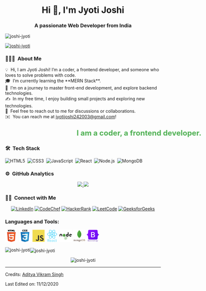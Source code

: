 <h1 align="center">Hi 👋, I'm Jyoti Joshi</h1>
<h3 align="center">A passionate Web Developer from India</h3>

<p align="left"> <img src="https://komarev.com/ghpvc/?username=joshi-jyoti&label=Profile%20views&color=0e75b6&style=flat" alt="joshi-jyoti" /> </p>

<p align="left"> <a href="https://github.com/ryo-ma/github-profile-trophy"><img src="https://github-profile-trophy.vercel.app/?username=joshi-jyoti" alt="joshi-jyoti" /></a> </p>

<h3 id="-about-me">👨🏻‍💻 &nbsp;About Me</h3>
<p>💡 &nbsp;Hi, I am Jyoti Joshi! I’m a coder, a frontend developer, and someone who loves to solve problems with code.<br>
🎓 &nbsp;I’m currently learning the **MERN Stack**.<br>
🌱 &nbsp;I’m on a journey to master front-end development, and explore backend technologies.<br>
✍️ &nbsp;In my free time, I enjoy building small projects and exploring new technologies.<br>
💬 &nbsp;Feel free to reach out to me for discussions or collaborations.<br>
✉️ &nbsp;You can reach me at <a href="mailto:jyotijoshi242003@gmail.com">jyotijoshi242003@gmail.com</a>!<br>
</p>

<!-- Animated Text -->
<div style="font-size: 1.5rem; text-align: center; font-weight: bold; color: #4CAF50;">
  <p style="animation: moveText 5s linear infinite;">I am a coder, a frontend developer.</p>
</div>

<style>
  @keyframes moveText {
    0% { transform: translateX(0); }
    50% { transform: translateX(50%); }
    100% { transform: translateX(0); }
  }
</style>

<h3 id="-tech-stack">🛠 &nbsp;Tech Stack</h3>
<p>
  <img src="https://img.shields.io/badge/-HTML5-05122A?style=flat&amp;logo=HTML5" alt="HTML5">&nbsp;
  <img src="https://img.shields.io/badge/-CSS3-05122A?style=flat&amp;logo=CSS3" alt="CSS3">&nbsp;
  <img src="https://img.shields.io/badge/-JavaScript-05122A?style=flat&amp;logo=JavaScript" alt="JavaScript">&nbsp;
  <img src="https://img.shields.io/badge/-React-05122A?style=flat&amp;logo=React" alt="React">&nbsp;
  <img src="https://img.shields.io/badge/-Node.js-05122A?style=flat&amp;logo=Node.js" alt="Node.js">&nbsp;
  <img src="https://img.shields.io/badge/-MongoDB-05122A?style=flat&amp;logo=MongoDB" alt="MongoDB">
</p>

<h3 id="️-github-analytics">⚙️ &nbsp;GitHub Analytics</h3>
<p align="center">
  <a href="https://github.com/joshi-jyoti">
    <img height="180em" src="https://github-readme-stats-eight-theta.vercel.app/api?username=joshi-jyoti&amp;show_icons=true&amp;theme=algolia&amp;include_all_commits=true&amp;count_private=true">
    <img height="180em" src="https://github-readme-stats-eight-theta.vercel.app/api/top-langs/?username=joshi-jyoti&amp;layout=compact&amp;langs_count=8&amp;theme=algolia">
  </a>
</p>

<h3 id="-connect-with-me">🤝🏻 &nbsp;Connect with Me</h3>
<p align="center">
  <a href="https://www.linkedin.com/in/jyoti-joshi-6b4b7a311/"><img src="https://img.shields.io/badge/-LinkedIn-0077B5?style=flat&amp;logo=Linkedin&amp;logoColor=white" alt="LinkedIn"></a>
  <a href="https://www.codechef.com/users/jyoti_joshi24"><img src="https://img.shields.io/badge/-CodeChef-5B4638?style=flat&amp;logo=Codechef&amp;logoColor=white" alt="CodeChef"></a>
  <a href="https://www.hackerrank.com/profile/jyotijoshi242003"><img src="https://img.shields.io/badge/-HackerRank-2EC866?style=flat&amp;logo=HackerRank&amp;logoColor=white" alt="HackerRank"></a>
  <a href="https://leetcode.com/u/jyotijoshi242003/"><img src="https://img.shields.io/badge/-LeetCode-FFA116?style=flat&amp;logo=LeetCode&amp;logoColor=white" alt="LeetCode"></a>
  <a href="https://www.geeksforgeeks.org/user/jyotijosh3vh5/"><img src="https://img.shields.io/badge/-GeeksforGeeks-1F9C9A?style=flat&amp;logo=GeeksforGeeks&amp;logoColor=white" alt="GeeksforGeeks"></a>
</p>

<h3 align="left">Languages and Tools:</h3>
<p align="left">
  <img src="https://raw.githubusercontent.com/devicons/devicon/master/icons/html5/html5-original-wordmark.svg" alt="HTML5" width="40" height="40"/>
  <img src="https://raw.githubusercontent.com/devicons/devicon/master/icons/css3/css3-original-wordmark.svg" alt="CSS3" width="40" height="40"/>
  <img src="https://raw.githubusercontent.com/devicons/devicon/master/icons/javascript/javascript-original.svg" alt="JavaScript" width="40" height="40"/>
  <img src="https://raw.githubusercontent.com/devicons/devicon/master/icons/react/react-original-wordmark.svg" alt="React" width="40" height="40"/>
  <img src="https://raw.githubusercontent.com/devicons/devicon/master/icons/nodejs/nodejs-original-wordmark.svg" alt="Node.js" width="40" height="40"/>
  <img src="https://raw.githubusercontent.com/devicons/devicon/master/icons/mongodb/mongodb-original-wordmark.svg" alt="MongoDB" width="40" height="40"/>
  <img src="https://raw.githubusercontent.com/devicons/devicon/master/icons/bootstrap/bootstrap-original-wordmark.svg" alt="Bootstrap" width="40" height="40"/>
</p>

<!-- Stats -->
<p align="left">
  <img align="left" src="https://github-readme-stats.vercel.app/api/top-langs?username=joshi-jyoti&show_icons=true&locale=en&layout=compact" alt="joshi-jyoti" />
  <img align="center" src="https://github-readme-stats.vercel.app/api?username=joshi-jyoti&show_icons=true&locale=en" alt="joshi-jyoti" />
</p>

<!-- Streak -->
<p align="center">
  <img src="https://github-readme-streak-stats.herokuapp.com/?user=joshi-jyoti&" alt="joshi-jyoti" />
</p>

<hr>
<p>Credits: <a href="https://github.com/AVS1508">Aditya Vikram Singh</a></p>
<p>Last Edited on: 11/12/2020</p>
